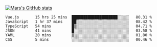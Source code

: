 [![Mars's GitHub stats](https://github-readme-stats.vercel.app/api?username=unbrain)](https://github.com/unbrain/github-readme-stats)

<!--START_SECTION:waka-->

```text
Vue.js       15 hrs 25 mins  ████████████████████░░░░░   80.31 %
JavaScript   1 hr 37 mins    ██░░░░░░░░░░░░░░░░░░░░░░░   08.42 %
TypeScript   54 mins         █▒░░░░░░░░░░░░░░░░░░░░░░░   04.71 %
JSON         41 mins         █░░░░░░░░░░░░░░░░░░░░░░░░   03.58 %
YAML         20 mins         ▒░░░░░░░░░░░░░░░░░░░░░░░░   01.80 %
CSS          5 mins          ░░░░░░░░░░░░░░░░░░░░░░░░░   00.46 %
```

<!--END_SECTION:waka-->
